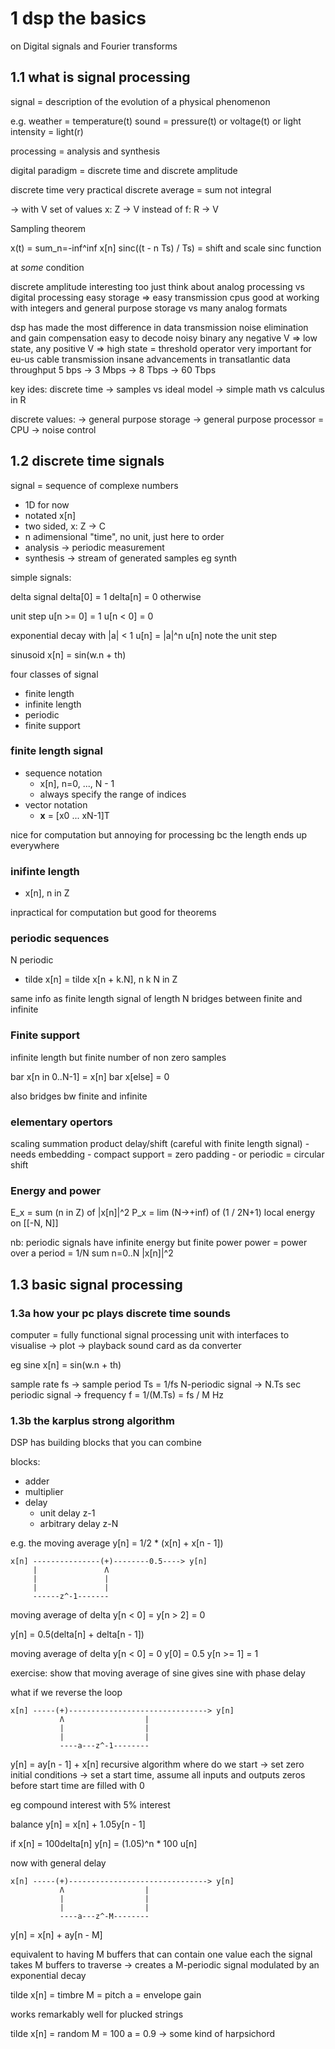 # 1 dsp the basics

on Digital signals and Fourier transforms

## 1.1 what is signal processing

signal = description of the evolution of a physical phenomenon

e.g.
weather = temperature(t)
sound = pressure(t)
        or voltage(t)
or light intensity = light(r)

processing = analysis and synthesis

digital paradigm = discrete time and discrete amplitude

discrete time very practical
discrete average = sum not integral

-> with V set of values
x: Z -> V instead of f: R -> V

Sampling theorem

x(t) = sum_n=-inf^inf x[n] sinc((t - n Ts) / Ts)
= shift and scale sinc function

at _some_ condition

discrete amplitude interesting too
just think about analog processing vs digital processing
easy storage => easy transmission
cpus good at working with integers
and general purpose storage vs many analog formats

dsp has made the most difference in data transmission
noise elimination and gain compensation
easy to decode noisy binary
any negative V => low state, any positive V => high state
= threshold operator
very important for eu-us cable transmission
insane advancements in transatlantic data throughput
5 bps -> 3 Mbps -> 8 Tbps -> 60 Tbps

key ides:
discrete time
-> samples vs ideal model
-> simple math vs calculus in R

discrete values:
-> general purpose storage
-> general purpose processor = CPU
-> noise control

## 1.2 discrete time signals

signal = sequence of complexe numbers

- 1D for now
- notated x[n]
- two sided, x: Z -> C
- n adimensional "time", no unit, just here to order
- analysis -> periodic measurement
- synthesis -> stream of generated samples eg synth

simple signals:

delta signal 
delta[0] = 1
delta[n] = 0 otherwise

unit step
u[n >= 0] = 1
u[n < 0]  = 0

exponential decay
with |a| < 1
u[n] = |a|^n u[n]
note the unit step

sinusoid
x[n] = sin(w.n + th)

four classes of signal
- finite length
- infinite length
- periodic 
- finite support

### finite length signal

- sequence notation
    - x[n], n=0, ..., N - 1
    - always specify the range of indices
- vector notation
    - **x** = [x0 ... xN-1]T


nice for computation but annoying for processing
bc the length ends up everywhere

### inifinte length

- x[n], n in Z

inpractical for computation but good for theorems

### periodic sequences

N periodic

- tilde x[n] = tilde x[n + k.N], n k N in Z

same info as finite length signal of length N
bridges between finite and infinite

### Finite support

infinite length but finite number of non zero samples

bar x[n in 0..N-1] = x[n]
bar x[else] = 0

also bridges bw finite and infinite

### elementary opertors

scaling
summation
product
delay/shift (careful with finite length signal)
    - needs embedding
    - compact support = zero padding
    - or periodic = circular shift

### Energy and power

E_x = sum (n in Z) of |x[n]|^2
P_x = lim (N->+inf) of (1 / 2N+1) local energy on [[-N, N]]

nb:
periodic signals have infinite energy but finite power
power = power over a period 
= 1/N sum n=0..N |x[n]|^2

## 1.3 basic signal processing

### 1.3a how your pc plays discrete time sounds

computer = fully functional signal processing unit
with interfaces to visualise
-> plot 
-> playback
sound card as da converter

eg sine x[n] = sin(w.n + th)

sample rate fs -> sample period Ts = 1/fs
N-periodic signal -> N.Ts sec periodic signal
-> frequency f = 1/(M.Ts) = fs / M Hz

### 1.3b the karplus strong algorithm

DSP has building blocks that you can combine

blocks:
- adder
- multiplier
- delay
    - unit delay z-1
    - arbitrary delay z-N

e.g. the moving average
y[n] = 1/2 * (x[n] + x[n - 1])

```
x[n] ---------------(+)--------0.5----> y[n]
     |               Λ
     |               |
     |               |
     ------z^-1-------
```

moving average of delta
y[n < 0] = y[n > 2] = 0

y[n] = 0.5(delta[n] + delta[n - 1])

moving average of delta
y[n < 0] = 0
y[0] = 0.5
y[n >= 1] = 1

exercise: show that moving average of sine gives sine with phase delay


what if we reverse the loop
```
x[n] -----(+)-------------------------------> y[n]
           Λ                  |
           |                  |
           |                  |
           ----a---z^-1--------
```

y[n] = ay[n - 1] + x[n]
recursive algorithm
where do we start
-> set zero initial conditions
-> set a start time, assume all inputs and outputs zeros before start time are filled with 0

eg compound interest
with 5% interest

balance
y[n] = x[n] + 1.05y[n - 1]

if x[n] = 100delta[n]
y[n] = (1.05)^n * 100 u[n]

now with general delay
```
x[n] -----(+)-------------------------------> y[n]
           Λ                  |
           |                  |
           |                  |
           ----a---z^-M--------
```
y[n] = x[n] + ay[n - M]

equivalent to having M buffers that can contain one value each
the signal takes M buffers to traverse
-> creates a M-periodic signal modulated by an exponential decay

tilde x[n] = timbre
M = pitch
a = envelope gain

works remarkably well for plucked strings

tilde x[n] = random
M = 100
a = 0.9
-> some kind of harpsichord
